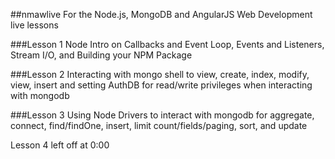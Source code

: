 ##nmawlive
For the Node.js, MongoDB and AngularJS Web Development live lessons

###Lesson 1
Node Intro on Callbacks and Event Loop, Events and Listeners, Stream I/O, and Building your NPM Package

###Lesson 2
Interacting with mongo shell to view, create, index, modify, view, insert and setting AuthDB for read/write
privileges when interacting with mongodb

###Lesson 3
Using Node Drivers to interact with mongodb for aggregate, connect, find/findOne, insert, limit count/fields/paging, 
sort, and update


Lesson 4 left off at 0:00